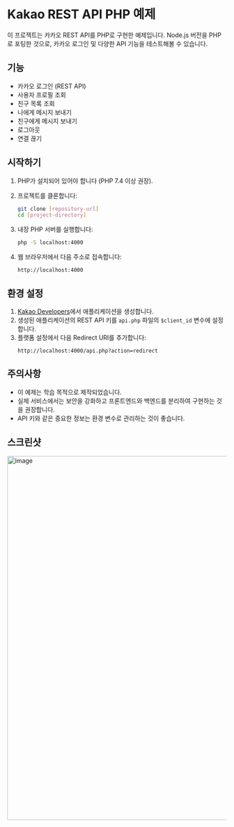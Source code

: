 # Kakao REST API PHP 예제

이 프로젝트는 카카오 REST API를 PHP로 구현한 예제입니다. Node.js 버전을 PHP로 포팅한 것으로, 카카오 로그인 및 다양한 API 기능을 테스트해볼 수 있습니다.

## 기능

- 카카오 로그인 (REST API)
- 사용자 프로필 조회
- 친구 목록 조회
- 나에게 메시지 보내기
- 친구에게 메시지 보내기
- 로그아웃
- 연결 끊기

## 시작하기

1. PHP가 설치되어 있어야 합니다 (PHP 7.4 이상 권장).
2. 프로젝트를 클론합니다:
   ```bash
   git clone [repository-url]
   cd [project-directory]
   ```

3. 내장 PHP 서버를 실행합니다:
   ```bash
   php -S localhost:4000
   ```

4. 웹 브라우저에서 다음 주소로 접속합니다:
   ```
   http://localhost:4000
   ```

## 환경 설정

1. [Kakao Developers](https://developers.kakao.com)에서 애플리케이션을 생성합니다.
2. 생성된 애플리케이션의 REST API 키를 `api.php` 파일의 `$client_id` 변수에 설정합니다.
3. 플랫폼 설정에서 다음 Redirect URI를 추가합니다:
   ```
   http://localhost:4000/api.php?action=redirect
   ```

## 주의사항

- 이 예제는 학습 목적으로 제작되었습니다.
- 실제 서비스에서는 보안을 강화하고 프론트엔드와 백엔드를 분리하여 구현하는 것을 권장합니다.
- API 키와 같은 중요한 정보는 환경 변수로 관리하는 것이 좋습니다.

## 스크린샷
<img width="834" alt="image" src="https://github.com/user-attachments/assets/430dd6a1-234b-499c-8513-a0a8b144a8fc" />

